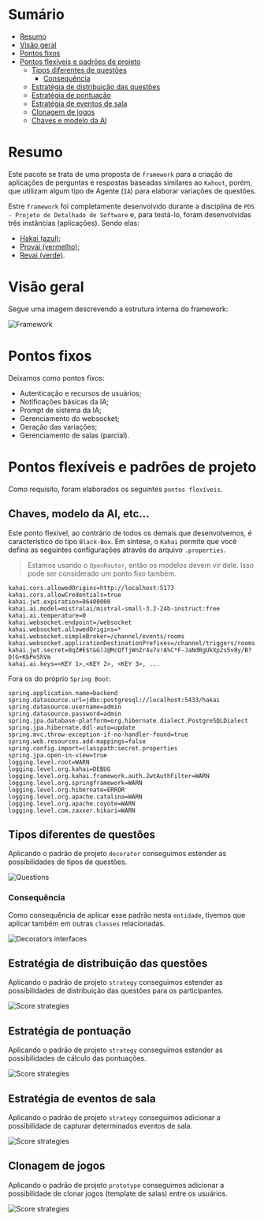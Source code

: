 # Sumário
- [Resumo](#resumo)
- [Visão geral](#visão-geral)
- [Pontos fixos](#pontos-fixos)
- [Pontos flexíveis e padrões de projeto](#pontos-flexíveis-e-padrões-de-projeto)
    - [Tipos diferentes de questões](#tipos-diferentes-de-questões)
        - [Consequência](#consequência)
    - [Estratégia de distribuição das questões](#estratégia-de-distribuição-das-questões)
    - [Estratégia de pontuação](#estratégia-de-pontuação)
    - [Estratégia de eventos de sala](#estratégia-de-eventos-de-sala)
    - [Clonagem de jogos](#clonagem-de-jogos)
    - [Chaves e modelo da AI](#chaves-e-modelo-da-ai)

# Resumo

Este pacote se trata de uma proposta de `framework` para a criação de aplicações de perguntas e respostas baseadas similares ao `Kahoot`, porém, que utilizam algum tipo de Agente (`IA`) para elaborar variações de questões. 

Estre `framework` foi completamente desenvolvido durante a disciplina de `PDS - Projeto de Detalhado de Software` e, para testá-lo, foram desenvolvidas três instâncias (aplicações). Sendo elas:

- [Hakai (azul)](https://github.com/l-marcel/hakai);
- [Provai (vermelho)](https://github.com/L-Marcel/hakai/tree/provai);
- [Revai (verde)](https://github.com/L-Marcel/hakai/tree/revai).

# Visão geral

Segue uma imagem descrevendo a estrutura interna do framework:

![Framework](./images/kahai-framework.png)

# Pontos fixos

Deixamos como pontos fixos:

- Autenticação e recursos de usuários;
- Notificações básicas da IA;
- Prompt de sistema da IA;
- Gerenciamento do websocket;
- Geração das variações;
- Gerenciamento de salas (parcial).

# Pontos flexíveis e padrões de projeto

Como requisito, foram elaborados os seguintes `pontos flexíveis`.

## Chaves, modelo da AI, etc...

Este ponto flexível, ao contrário de todos os demais que desenvolvemos, é característico do tipo `Black-Box`. Em síntese, o `Kahai` permite
que você defina as seguintes configurações através do arquivo `.properties`.

> Estamos usando o `OpenRouter`, então os modelos devem vir dele. Isso pode ser considerado um ponto fixo também.

```.properties
kahai.cors.allowedOrigins=http://localhost:5173
kahai.cors.allowCredentials=true
kahai.jwt.expiration=86400000
kahai.ai.model=mistralai/mistral-small-3.2-24b-instruct:free
kahai.ai.temperature=0
kahai.websocket.endpoint=/websocket
kahai.websocket.allowedOrigins=*
kahai.websocket.simpleBroker=/channel/events/rooms
kahai.websocket.applicationDestinationPrefixes=/channel/triggers/rooms
kahai.jwt.secret=8qZ#E$t&G)J@McQfTjWnZr4u7x!A%C*F-JaNdRgUkXp2s5v8y/B?D(G+KbPeShVm
kahai.ai.keys=<KEY 1>,<KEY 2>, <KEY 3>, ...
```

Fora os do próprio `Spring Boot`:

```.properties
spring.application.name=backend
spring.datasource.url=jdbc:postgresql://localhost:5433/hakai
spring.datasource.username=admin
spring.datasource.password=admin
spring.jpa.database-platform=org.hibernate.dialect.PostgreSQLDialect
spring.jpa.hibernate.ddl-auto=update
spring.mvc.throw-exception-if-no-handler-found=true
spring.web.resources.add-mappings=false
spring.config.import=classpath:secret.properties
spring.jpa.open-in-view=true
logging.level.root=WARN
logging.level.org.kahai=DEBUG
logging.level.org.kahai.framework.auth.JwtAuthFilter=WARN
logging.level.org.springframework=WARN
logging.level.org.hibernate=ERROR
logging.level.org.apache.catalina=WARN
logging.level.org.apache.coyote=WARN
logging.level.com.zaxxer.hikari=WARN
```

## Tipos diferentes de questões

Aplicando o padrão de projeto `decorator` conseguimos estender as possibilidades
de tipos de questões.

![Questions](./images/kahai-quetions.png)


### Consequência

Como consequência de aplicar esse padrão nesta `entidade`, tivemos que aplicar também em outras `classes` relacionadas.

![Decorators interfaces](./images/kahai-decorators-interfaces.png)

## Estratégia de distribuição das questões

Aplicando o padrão de projeto `strategy` conseguimos estender as possibilidades de
distribuição das questões para os participantes.

![Score strategies](./images/kahai-distribution-strategies.png)


## Estratégia de pontuação

Aplicando o padrão de projeto `strategy` conseguimos estender as possibilidades de
cálculo das pontuações.

![Score strategies](./images/kahai-score-strategies.png)

## Estratégia de eventos de sala

Aplicando o padrão de projeto `strategy` conseguimos adicionar a possibilidade de
capturar determinados eventos de sala.

![Score strategies](./images/kahai-room-strategy.png)

## Clonagem de jogos

Aplicando o padrão de projeto `prototype` conseguimos adicionar a possibilidade de
clonar jogos (template de salas) entre os usuários.

![Score strategies](./images/kahai-game-prototype.png)

